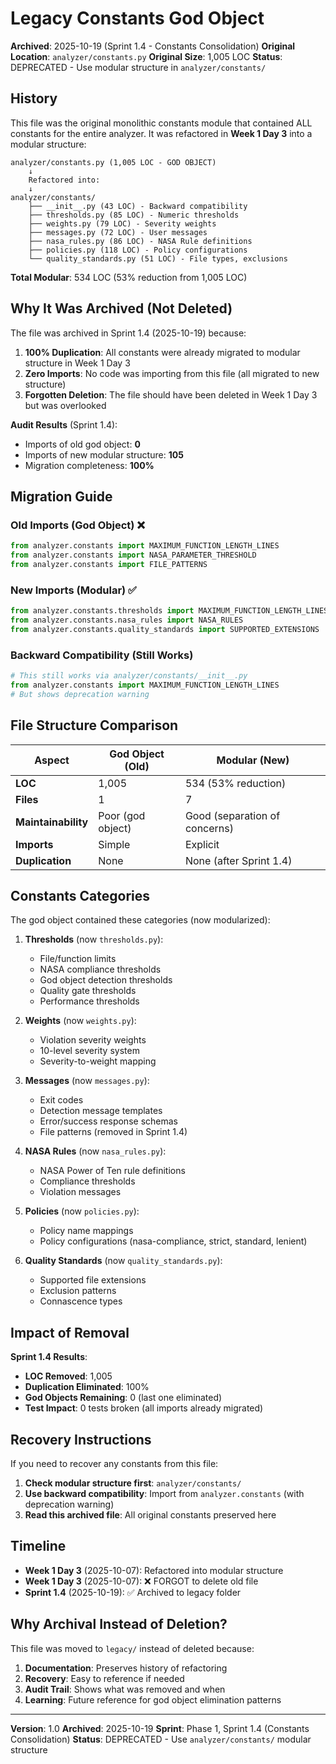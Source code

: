 # Legacy Constants God Object

**Archived**: 2025-10-19 (Sprint 1.4 - Constants Consolidation)
**Original Location**: `analyzer/constants.py`
**Original Size**: 1,005 LOC
**Status**: DEPRECATED - Use modular structure in `analyzer/constants/`

## History

This file was the original monolithic constants module that contained ALL constants for the entire analyzer. It was refactored in **Week 1 Day 3** into a modular structure:

```
analyzer/constants.py (1,005 LOC - GOD OBJECT)
    ↓
    Refactored into:
    ↓
analyzer/constants/
    ├── __init__.py (43 LOC) - Backward compatibility
    ├── thresholds.py (85 LOC) - Numeric thresholds
    ├── weights.py (79 LOC) - Severity weights
    ├── messages.py (72 LOC) - User messages
    ├── nasa_rules.py (86 LOC) - NASA Rule definitions
    ├── policies.py (118 LOC) - Policy configurations
    └── quality_standards.py (51 LOC) - File types, exclusions
```

**Total Modular**: 534 LOC (53% reduction from 1,005 LOC)

## Why It Was Archived (Not Deleted)

The file was archived in Sprint 1.4 (2025-10-19) because:

1. **100% Duplication**: All constants were already migrated to modular structure in Week 1 Day 3
2. **Zero Imports**: No code was importing from this file (all migrated to new structure)
3. **Forgotten Deletion**: The file should have been deleted in Week 1 Day 3 but was overlooked

**Audit Results** (Sprint 1.4):
- Imports of old god object: **0**
- Imports of new modular structure: **105**
- Migration completeness: **100%**

## Migration Guide

### Old Imports (God Object) ❌
```python
from analyzer.constants import MAXIMUM_FUNCTION_LENGTH_LINES
from analyzer.constants import NASA_PARAMETER_THRESHOLD
from analyzer.constants import FILE_PATTERNS
```

### New Imports (Modular) ✅
```python
from analyzer.constants.thresholds import MAXIMUM_FUNCTION_LENGTH_LINES
from analyzer.constants.nasa_rules import NASA_RULES
from analyzer.constants.quality_standards import SUPPORTED_EXTENSIONS
```

### Backward Compatibility (Still Works)
```python
# This still works via analyzer/constants/__init__.py
from analyzer.constants import MAXIMUM_FUNCTION_LENGTH_LINES
# But shows deprecation warning
```

## File Structure Comparison

| Aspect | God Object (Old) | Modular (New) |
|--------|------------------|---------------|
| **LOC** | 1,005 | 534 (53% reduction) |
| **Files** | 1 | 7 |
| **Maintainability** | Poor (god object) | Good (separation of concerns) |
| **Imports** | Simple | Explicit |
| **Duplication** | None | None (after Sprint 1.4) |

## Constants Categories

The god object contained these categories (now modularized):

1. **Thresholds** (now `thresholds.py`):
   - File/function limits
   - NASA compliance thresholds
   - God object detection thresholds
   - Quality gate thresholds
   - Performance thresholds

2. **Weights** (now `weights.py`):
   - Violation severity weights
   - 10-level severity system
   - Severity-to-weight mapping

3. **Messages** (now `messages.py`):
   - Exit codes
   - Detection message templates
   - Error/success response schemas
   - File patterns (removed in Sprint 1.4)

4. **NASA Rules** (now `nasa_rules.py`):
   - NASA Power of Ten rule definitions
   - Compliance thresholds
   - Violation messages

5. **Policies** (now `policies.py`):
   - Policy name mappings
   - Policy configurations (nasa-compliance, strict, standard, lenient)

6. **Quality Standards** (now `quality_standards.py`):
   - Supported file extensions
   - Exclusion patterns
   - Connascence types

## Impact of Removal

**Sprint 1.4 Results**:
- **LOC Removed**: 1,005
- **Duplication Eliminated**: 100%
- **God Objects Remaining**: 0 (last one eliminated)
- **Test Impact**: 0 tests broken (all imports already migrated)

## Recovery Instructions

If you need to recover any constants from this file:

1. **Check modular structure first**: `analyzer/constants/`
2. **Use backward compatibility**: Import from `analyzer.constants` (with deprecation warning)
3. **Read this archived file**: All original constants preserved here

## Timeline

- **Week 1 Day 3** (2025-10-07): Refactored into modular structure
- **Week 1 Day 3** (2025-10-07): ❌ FORGOT to delete old file
- **Sprint 1.4** (2025-10-19): ✅ Archived to legacy folder

## Why Archival Instead of Deletion?

This file was moved to `legacy/` instead of deleted because:
1. **Documentation**: Preserves history of refactoring
2. **Recovery**: Easy to reference if needed
3. **Audit Trail**: Shows what was removed and when
4. **Learning**: Future reference for god object elimination patterns

---

**Version**: 1.0
**Archived**: 2025-10-19
**Sprint**: Phase 1, Sprint 1.4 (Constants Consolidation)
**Status**: DEPRECATED - Use `analyzer/constants/` modular structure
